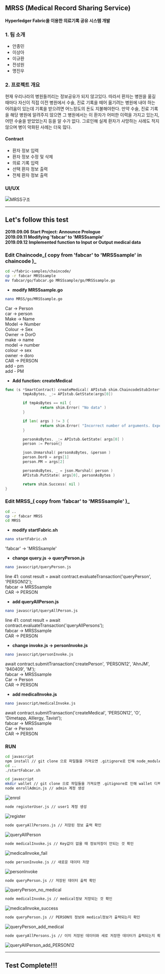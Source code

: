## MRSS (Medical Record Sharing Service)
**Hyperledger Fabric을 이용한 의료기록 공유 시스템 개발**

### 1. 팀 소개
* 안종민
* 이상아
* 이규환
* 전성원
* 명진우

### 2. 프로젝트 개요
 현재 우리나라의 병원들끼리는 정보공유가 되지 않고있다. 따라서 환자는 병원을 옮길 때마다 자신이 직접 이전 병원에서
 수술, 진료 기록을 떼어 옮기려는 병원에 내야 하는 어려움이 있는데 기록을 받으려면 어느정도의 돈도 지불해야한다.
 만약 수술, 진료 기록을 해당 병원에 알려주지 않으면 그 병원에서는 이 환자가 어떠한 이력을 가지고 있는지, 어떤 수술을 받았었는지 등을
 알 수가 없다. 그로인해 실제 환자가 사망하는 사례도 적지 않으며 병이 악화된 사례는 더욱 많다.

#### Contract

* 환자 정보 입력
* 환자 정보 수정 및 삭제
* 의료 기록 입력
* 선택 환자 정보 출력
* 전체 환자 정보 출력

### UI/UX
![MRSS구조](https://user-images.githubusercontent.com/49246977/64236333-273c7280-cf35-11e9-9fb8-f4c5cc81d94b.png)
* * *


## Let's follow this test

 **2019.09.06 Start Project: Announce Prologue**  
 **2019.09.11 Modifying 'fabcar' to 'MRSSsample'**  
 **2019.09.12 Implemented function to Input or Output medical data**  


### Edit Chaincode_( copy from 'fabcar' to 'MRSSsample' in chaincode )_
```bash
cd ~/fabric-samples/chaincode/
cp -r fabcar MRSSsample
mv fabcar/go/fabcar.go MRSSsample/go/MRSSsample.go
```

* **modify MRSSsample.go**
```bash
nano MRSS/go/MRSSsample.go
```
Car → Person<br>
car → person<br>
Make → Name<br>
Model → Number<br>
Colour → Sex<br>
Owner → DorO<br>
make → name<br>
model → number<br>
colour → sex<br>
owner → doro<br>
CAR → PERSON<br>
add - pm<br>
add - PM<br>

* **Add function: createMedical**
```go
func (s *SmartContract) createMedical( APIstub shim.ChaincodeStubInterface, args []string ) sc.Response {
        tmpAsBytes, _:= APIstub.GetState(args[0])

        if tmpAsBytes == nil {
                return shim.Error( "No data" )
        }

        if len( args ) != 3 {
                return shim.Error( "Incorrect number of arguments. Expection 3" )
        }

        personAsBytes, _:= APIstub.GetState( args[0] )
        person := Person{}

        json.Unmarshal( personAsBytes, &person )
        person.DorO = args[1]
        person.PM = args[2]

        personAsBytes, _ = json.Marshal( person )
        APIstub.PutState( args[0], personAsBytes )

        return shim.Success( nil )
}
```




### Edit MRSS_( copy from 'fabcar' to 'MRSSsample' )_
```bash
cd ..
cp -r fabcar MRSS
cd MRSS
```

* **modify startFabric.sh**
```bash
nano startFabric.sh
```
'fabcar' → 'MRSSsample'<br>

* **change query.js → queryPerson.js**
```bash
nano javascript/queryPerson.js
```
line 41: const result = await contract.evaluateTransaction('queryPerson', 'PERSON12');<br>
fabcar → MRSSsample<br>
CAR → PERSON<br>

* **add queryAllPerson.js**
```bash
nano javascript/queryAllPerson.js
```
line 41: const result = await contract.evaluateTransaction('queryAllPersons');<br>
fabcar → MRSSsample<br>
CAR → PERSON<br>

* **change invoke.js → personInvoke.js**
```bash
nano javascript/personInvoke.js
```
await contract.submitTransaction('createPerson', 'PERSON12', 'AhnJM', '940409', 'M');<br>
fabcar → MRSSsample<br>
Car → Person<br>
CAR → PERSON<br>

* **add medicalInvoke.js**
```bash
nano javascript/medicalInvoke.js
```
await contract.submitTransaction('createMedical', 'PERSON12', 'O', 'Dimetapp, Alllergy, Tavist');<br>
fabcar → MRSSsample<br>
Car → Person<br>
CAR → PERSON<br>



### RUN
```bash
cd javascript
npm install // git clone 으로 파일들을 가져오면 .gitignore로 인해 node_modules 설치가 안되어있기 때문에 수행
cd ..
./startFabcar.sh

cd javascript
mkdir wallet // git clone 으로 파일들을 가져오면 .gitignore로 인해 wallet 디렉터리가 없기 때문에 생성
node enrollAdmin.js // admin 계정 생성
```
![enrol](https://user-images.githubusercontent.com/49246977/64962469-79d14380-d8d2-11e9-83a6-a5d7b514f93c.PNG)
```bash
node registerUser.js // user1 계정 생성
```
![register](https://user-images.githubusercontent.com/49246977/64962662-c3ba2980-d8d2-11e9-8361-2af06f30da9b.PNG)
```bash
node queryAllPersons.js // 저장된 정보 출력 확인
```
![queryAllPerson](https://user-images.githubusercontent.com/49246977/64962562-9f5e4d00-d8d2-11e9-8581-253b7da50056.PNG)
```bash
node medicalInvoke.js // Key값이 없을 때 정보저장이 안되는 것 확인
```
![medicalInvoke_fail](https://user-images.githubusercontent.com/49246977/64962503-85bd0580-d8d2-11e9-9718-322528e326b6.PNG)
```bash
node personInvoke.js // 새로운 데이터 저장
```
![personInvoke](https://user-images.githubusercontent.com/49246977/64962543-966d7b80-d8d2-11e9-91f5-5636c284404e.PNG)

```bash
node queryPerson.js // 저장된 데이터 출력 확인
```
![queryPerson_no_medical](https://user-images.githubusercontent.com/49246977/64962654-be5cdf00-d8d2-11e9-86d7-2a3e6196141b.PNG)
```bash
node medicalInvoke.js // medical정보 저장되는 것 확인
```
![medicalInvoke_success](https://user-images.githubusercontent.com/49246977/64962526-8eadd700-d8d2-11e9-8d65-f49eab060088.PNG)
```bash
node queryPerson.js // PERSON의 정보와 medical정보가 출력되는지 확인
```
![queryPerson_add_medical](https://user-images.githubusercontent.com/49246977/64962619-b69d3a80-d8d2-11e9-8e57-59c9ba5e077d.PNG)
```bash
node queryAllPersons.js // 이미 저장된 데이터와 새로 저장한 데이터가 출력되는지 확인
```
![queryAllPerson_add_PERSON12](https://user-images.githubusercontent.com/49246977/64962587-a8e7b500-d8d2-11e9-88cc-9d06aa924785.PNG)

* * *

## Test Complete!!!
